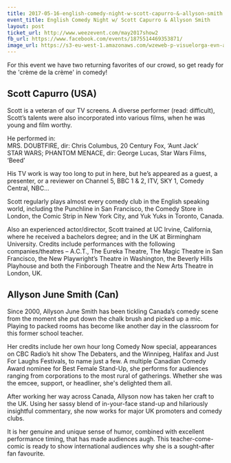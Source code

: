 ```yaml
---
title: 2017-05-16-english-comedy-night-w-scott-capurro-&-allyson-smith
event_title: English Comedy Night w/ Scott Capurro & Allyson Smith
layout: post
ticket_url: http://www.weezevent.com/may2017show2
fb_url: https://www.facebook.com/events/1875514469353871/
image_url: https://s3-eu-west-1.amazonaws.com/wzeweb-p-visuelorga-evn-affiche-thumb/affiche_242000.thumb53700.1490968583.jpg
---
```

For this event we have two returning favorites of our crowd, so get ready for the 'crème de la crème' in comedy!

## Scott Capurro (USA)
Scott is a veteran of our TV screens. A diverse performer (read: difficult), Scott’s talents were also incorporated into various films, when he was young and film worthy.

He performed in:  
MRS. DOUBTFIRE, dir: Chris Columbus, 20 Century Fox, ‘Aunt Jack’  
STAR WARS; PHANTOM MENACE, dir: George Lucas, Star Wars Films, ‘Beed’

His TV work is way too long to put in here, but he’s appeared as a guest, a presenter, or a reviewer on Channel 5, BBC 1 & 2, ITV, SKY 1, Comedy Central, NBC…

Scott regularly plays almost every comedy club in the English speaking world, including the Punchline in San Francisco, the Comedy Store in London, the Comic Strip in New York City, and Yuk Yuks in Toronto, Canada.

Also an experienced actor/director, Scott trained at UC Irvine, California, where he received a bachelors degree; and in the UK at Birmingham University. Credits include performances with the following companies/theatres – A.C.T., The Eureka Theatre, The Magic Theatre in San Francisco, the New Playwright’s Theatre in Washington, the Beverly Hills Playhouse and both the Finborough Theatre and the New Arts Theatre in London, UK.

## Allyson June Smith (Can)
Since 2000, Allyson June Smith has been tickling Canada’s comedy scene from the moment she put down the chalk brush and picked up a mic.  
Playing to packed rooms has become like another day in the classroom for this former school teacher.

Her credits include her own hour long Comedy Now special, appearances on CBC Radio’s hit show The Debaters, and the Winnipeg, Halifax and Just For Laughs Festivals, to name just a few. A multiple Canadian Comedy Award nominee for Best Female Stand-Up, she performs for audiences ranging from corporations to the most rural of gatherings. Whether she was the emcee, support, or headliner, she's delighted them all.

After working her way across Canada, Allyson now has taken her craft to the UK. Using her sassy blend of in-your-face stand-up and hilariously insightful commentary, she now works for major UK promoters and comedy clubs.

It is her genuine and unique sense of humor, combined with excellent performance timing, that has made audiences augh. This teacher-come-comic is ready to show international audiences why she is a sought-after fan favourite.